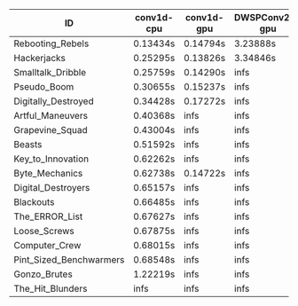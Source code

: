 |ID|conv1d-cpu|conv1d-gpu|DWSPConv2D-gpu|gemm-gpu|avg|
|-|-|-|-|-|-|
|Rebooting_Rebels|0.13434s|0.14794s|3.23888s|1.88330s|1.35112s|
|Hackerjacks|0.25295s|0.13826s|3.34846s|2.10585s|1.46138s|
|Smalltalk_Dribble|0.25759s|0.14290s|infs|2.04045s|infs|
|Pseudo_Boom|0.30655s|0.15237s|infs|4.62158s|infs|
|Digitally_Destroyed|0.34428s|0.17272s|infs|2.73543s|infs|
|Artful_Maneuvers|0.40368s|infs|infs|4.75234s|infs|
|Grapevine_Squad|0.43004s|infs|infs|4.64347s|infs|
|Beasts|0.51592s|infs|infs|4.75537s|infs|
|Key_to_Innovation|0.62262s|infs|infs|4.66057s|infs|
|Byte_Mechanics|0.62738s|0.14722s|infs|4.69505s|infs|
|Digital_Destroyers|0.65157s|infs|infs|4.68429s|infs|
|Blackouts|0.66485s|infs|infs|4.69109s|infs|
|The_ERROR_List|0.67627s|infs|infs|4.77467s|infs|
|Loose_Screws|0.67875s|infs|infs|4.76536s|infs|
|Computer_Crew|0.68015s|infs|infs|4.73771s|infs|
|Pint_Sized_Benchwarmers|0.68548s|infs|infs|4.74980s|infs|
|Gonzo_Brutes|1.22219s|infs|infs|4.73221s|infs|
|The_Hit_Blunders|infs|infs|infs|4.72947s|infs|
